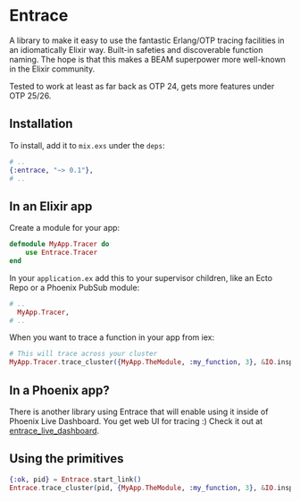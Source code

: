 # Entrace

A library to make it easy to use the fantastic Erlang/OTP tracing facilities in an idiomatically Elixir way. Built-in safeties and discoverable function naming. The hope is that this makes a BEAM superpower more well-known in the Elixir community.

Tested to work at least as far back as OTP 24, gets more features under OTP 25/26.

## Installation

To install, add it to `mix.exs` under the `deps`:

```elixir
# ..
{:entrace, "~> 0.1"},
# ..
```

## In an Elixir app

Create a module for your app:

```elixir
defmodule MyApp.Tracer do
    use Entrace.Tracer
end
```

In your `application.ex` add this to your supervisor children, like an Ecto Repo or a Phoenix PubSub module:

```elixir
# ..
  MyApp.Tracer,
# ..
```

When you want to trace a function in your app from iex:

```elixir
# This will trace across your cluster
MyApp.Tracer.trace_cluster({MyApp.TheModule, :my_function, 3}, &IO.inspect/1)
```

## In a Phoenix app?

There is another library using Entrace that will enable using it inside of Phoenix Live Dashboard. You get web UI for tracing :) Check it out at [entrace_live_dashboard](https://github.com/underjord/entrace_live_dashboard).

## Using the primitives

```elixir
{:ok, pid} = Entrace.start_link()
Entrace.trace_cluster(pid, {MyApp.TheModule, :my_function, 3}, &IO.inspect/1)
```

